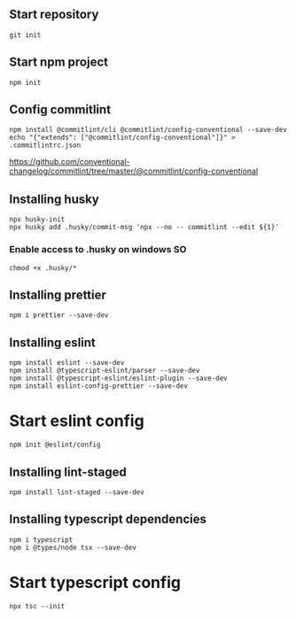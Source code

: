 ## Start repository

```shell
git init
```

## Start npm project

```shell
npm init
```

## Config commitlint

```shell
npm install @commitlint/cli @commitlint/config-conventional --save-dev
echo "{"extends": ["@commitlint/config-conventional"]}" > .commitlintrc.json
```

https://github.com/conventional-changelog/commitlint/tree/master/@commitlint/config-conventional

## Installing husky

```shell
npx husky-init
npx husky add .husky/commit-msg 'npx --no -- commitlint --edit ${1}'
```

### Enable access to .husky on windows SO

```shell
chmod +x .husky/*
```

## Installing prettier

```shell
npm i prettier --save-dev
```

## Installing eslint

```shell
npm install eslint --save-dev
npm install @typescript-eslint/parser --save-dev
npm install @typescript-eslint/eslint-plugin --save-dev
npm install eslint-config-prettier --save-dev
```

# Start eslint config

```shell
npm init @eslint/config
```

## Installing lint-staged

```shell
npm install lint-staged --save-dev
```

## Installing typescript dependencies

```shell
npm i typescript
npm i @types/node tsx --save-dev
```

# Start typescript config

```shell
npx tsc --init
```
